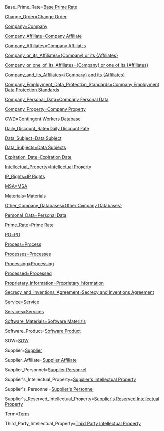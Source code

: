 Base_Prime_Rate=<a href="#Def.Base_Prime_Rate.sec" class="definedterm">Base Prime Rate</font>

Change_Order=<a href="#Def.Change_Order.sec" class="definedterm">Change Order</font>

Company=<a href="#Def.Company.sec" class="definedterm">Company</font>

Company_Affiliate=<a href="#Def.Company_Affiliate.sec" class="definedterm">Company Affiliate</font>

Company_Affiliates=<a href="#Def.Company_Affiliates.sec" class="definedterm">Company Affiliates</font>

Company_or_its_Affiliates={Company} or its {Affiliates}</font>

Company_or_one_of_its_Affiliates={Company} or one of its {Affiliates}

Company_and_its_Affiliates={Company} and its {Affiliates}</font>

Company_Employment_Data_Protection_Standards=<a href="#Def.Company_Employment_Data_Protection_Standards.sec" class="definedterm">Company Employment Data Protection Standards</font>

Company_Personal_Data=<a href="#Def.Company_Personal_Data.sec" class="definedterm">Company Personal Data</font>

Company_Property=<a href="#Def.Company_Property.sec" class="definedterm">Company Property</font>

CWD=<a href="#Def.CWD.sec" class="definedterm">Contingent Workers Database</font>

Daily_Discount_Rate=<a href="#Def.Daily_Discount_Rate.sec" class="definedterm">Daily Discount Rate</font>

Data_Subject=<a href="#Def.Data_Subject.sec" class="definedterm">Data Subject</font>

Data_Subjects=<a href="#Def.Data_Subjects.sec" class="definedterm">Data Subjects</font>

Expiration_Date=<a href="#Def.Expiration_Date.sec" class="definedterm">Expiration Date</font>

Intellectual_Property=<a href="#Def.Intellectual_Property.sec" class="definedterm">Intellectual Property</font>

IP_Rights=<a href="#Def.IP_Rights.sec" class="definedterm">IP Rights</font>

MSA=<a href="#Def.MSA.sec" class="definedterm">MSA</font>

Materials=<a href="#Def.Materials.sec" class="definedterm">Materials</font>

Other_Company_Databases=<a href="#Def.Other_Company_Databases.sec" class="definedterm">Other Company Databases}</font>

Personal_Data=<a href="#Def.Personal_Data.sec" class="definedterm">Personal Data</font>

Prime_Rate=<a href="#Def.Prime_Rate.sec" class="definedterm">Prime Rate</font>

PO=<a href="#Def.PO.sec" class="definedterm">PO</font>

Process=<a href="#Def.Processing.sec" class="definedterm">Process</font>

Processes=<a href="#Def.Processing.sec" class="definedterm">Processes</font>

Processing=<a href="#Def.Processing.sec" class="definedterm">Processing</font>

Processed=<a href="#Def.Processing.sec" class="definedterm">Processed</font>

Proprietary_Information=<a href="#Def.Proprietary_Information.sec" class="definedterm">Proprietary Information</font>

Secrecy_and_Inventions_Agreement=<a href="#Def.Secrecy_and_Inventions_Agreement.sec" class="definedterm">Secrecy and Inventions Agreement</font>

Service=<a href="#Def.Service.sec" class="definedterm">Service</font>

Services=<a href="#Def.Service.sec" class="definedterm">Services</font>

Software_Materials=<a href="#Def.Software_Materials.sec" class="definedterm">Software Materials</a>

Software_Product=<a href="#Def.Software_Product.sec" class="definedterm">Software Product</a>

SOW=<a href="#Def.SOW.sec" class="definedterm">SOW</a>

Supplier=<a href="#Def.Supplier.sec" class="definedterm">Supplier</a>

Supplier_Affiliate=<a href="#Def.Supplier_Affiliate.sec" class="definedterm">Supplier Affiliate</a>

Supplier_Personnel=<a href="#Def.Supplier_Personnel.sec" class="definedterm">Supplier Personnel</a>

Supplier's_Intellectual_Property=<a href="#Def.Supplier's_Intellectual_Property.sec" class="definedterm">Supplier's Intellectual Property</a>

Supplier's_Personnel=<a href="#Def.Supplier's_Personnel.sec" class="definedterm">Supplier's Personnel</a>

Supplier's_Reserved_Intellectual_Property=<a href="#Def.Supplier's_Reserved_Intellectual_Property.sec" class="definedterm">Supplier's Reserved Intellectual Property</a>

Term=<a href="#Def.Term.sec" class="definedterm">Term</a>

Third_Party_Intellectual_Property=<a href="#Def.Third_Party_Intellectual_Property.sec" class="definedterm">Third Party Intellectual Property</a>
